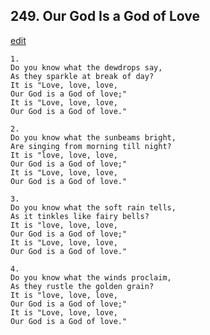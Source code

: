 
## 249.  Our God Is a God of Love
[edit](https://docs.google.com/document/d/1sHIkmmwEnFafiuMuAUe0V%2DrK_g6xvKFu/edit?mode=html)



    1.
    Do you know what the dewdrops say,
    As they sparkle at break of day?
    It is "Love, love, love,
    Our God is a God of love;"
    It is "Love, love, love,
    Our God is a God of love."

    2.
    Do you know what the sunbeams bright,
    Are singing from morning till night?
    It is "love, love, love,
    Our God is a God of love;"
    It is "Love, love, love,
    Our God is a God of love."

    3.
    Do you know what the soft rain tells,
    As it tinkles like fairy bells?
    It is "love, love, love,
    Our God is a God of love;"
    It is "Love, love, love,
    Our God is a God of love."

    4.
    Do you know what the winds proclaim,
    As they rustle the golden grain?
    It is "love, love, love,
    Our God is a God of love;"
    It is "Love, love, love,
    Our God is a God of love."
